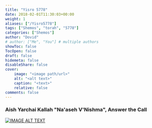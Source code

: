 ```yaml
---
title: "Yisro 5778"
date: 2018-02-01T11:30:03+00:00
weight: 1
aliases: ["/Yisro5778"]
tags: ["Shemos", "torah", "5778"]
categories: ["Shemos"]
author: "Dovid"
# author: ["Me", "You"] # multiple authors
showToc: false
TocOpen: false
draft: false
hidemeta: false
disableShare: false
cover:
    image: "<image path/url>"
    alt: "<alt text>"
    caption: "<text>"
    relative: false
comments: false
---
```

 ### Aish Yarchai Kallah "Na'aseh V'Nishma", Answer the Call
 [![IMAGE ALT TEXT](https://i.vimeocdn.com/video/974085550.webp?mw=1800&mh=1012&q=70/0.jpg)](https://www.torahanytime.com/#/lectures?v=56125)
